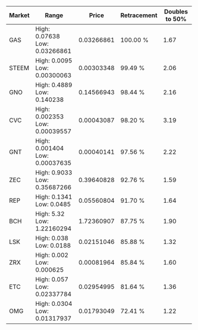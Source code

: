 | Market | Range | Price| Retracement | Doubles to 50% |
| --- | --- | --- | --- | --- |
| GAS | High: 0.07638<br />Low: 0.03266861 | 0.03266861 | 100.00 % | 1.67 |
| STEEM | High: 0.0095<br />Low: 0.00300063 | 0.00303348 | 99.49 % | 2.06 |
| GNO | High: 0.4889<br />Low: 0.140238 | 0.14566943 | 98.44 % | 2.16 |
| CVC | High: 0.002353<br />Low: 0.00039557 | 0.00043087 | 98.20 % | 3.19 |
| GNT | High: 0.001404<br />Low: 0.00037635 | 0.00040141 | 97.56 % | 2.22 |
| ZEC | High: 0.9033<br />Low: 0.35687266 | 0.39640828 | 92.76 % | 1.59 |
| REP | High: 0.1341<br />Low: 0.0485 | 0.05560804 | 91.70 % | 1.64 |
| BCH | High: 5.32<br />Low: 1.22160294 | 1.72360907 | 87.75 % | 1.90 |
| LSK | High: 0.038<br />Low: 0.0188 | 0.02151046 | 85.88 % | 1.32 |
| ZRX | High: 0.002<br />Low: 0.000625 | 0.00081964 | 85.84 % | 1.60 |
| ETC | High: 0.057<br />Low: 0.02337784 | 0.02954995 | 81.64 % | 1.36 |
| OMG | High: 0.0304<br />Low: 0.01317937 | 0.01793049 | 72.41 % | 1.22 |
